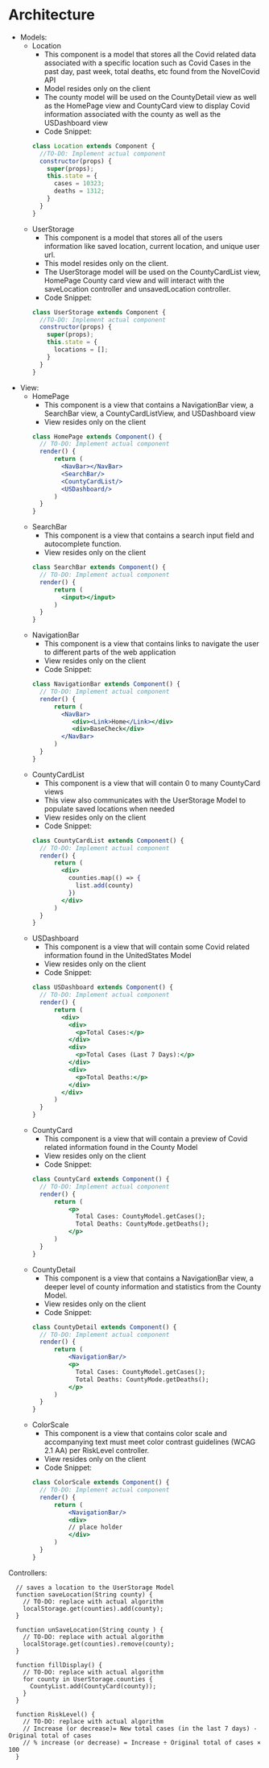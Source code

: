 # Architecture

- Models:
  - Location
    - This component is a model that stores all the Covid related data associated with a specific location such as Covid Cases in the past day, past week, total deaths, etc found from the NovelCovid API
    - Model resides only on the client
    - The county model will be used on the CountyDetail view as well as the HomePage view and CountyCard view to display Covid information associated with the county as well as the USDashboard view
    - Code Snippet:
    ```jsx
    class Location extends Component {
      //TO-DO: Implement actual component
      constructor(props) {
        super(props);
        this.state = {
          cases = 10323;
          deaths = 1312;
        }
      }
    }
    ```
  - UserStorage
    - This component is a model that stores all of the users information like saved location, current location, and unique user url.
    - This model resides only on the client.
    - The UserStorage model will be used on the CountyCardList view, HomePage County card view and will interact with the saveLocation controller and unsavedLocation controller.
    - Code Snippet:
    ```jsx
    class UserStorage extends Component {
      //TO-DO: Implement actual component
      constructor(props) {
        super(props);
        this.state = {
          locations = [];
        }
      }
    }
- View:
  - HomePage
    - This component is a view that contains a NavigationBar view, a SearchBar view, a CountyCardListView, and USDashboard view
    - View resides only on the client
    ```jsx
    class HomePage extends Component() {
      // TO-DO: Implement actual component
      render() {
          return (
            <NavBar></NavBar>
            <SearchBar/>
            <CountyCardList/>
            <USDashboard/>
          )
      }
    }
    ```
  - SearchBar
    - This component is a view that contains a search input field and autocomplete function.
    - View resides only on the client
    ```jsx
    class SearchBar extends Component() {
      // TO-DO: Implement actual component
      render() {
          return (
            <input></input>
          )
      }
    }
    ```
  - NavigationBar
    - This component is a view that contains links to navigate the user to different parts of the web application
    - View resides only on the client
    - Code Snippet:
    ```jsx
    class NavigationBar extends Component() {
      // TO-DO: Implement actual component
      render() {
          return (
            <NavBar>
               <div><Link>Home</Link></div>
               <div>BaseCheck</div>
            </NavBar>
          )
      }
    }
    ```
  - CountyCardList
    - This component is a view that will contain 0 to many CountyCard views
    - This view also communicates with the UserStorage Model to populate saved locations when needed
    - View resides only on the client
    - Code Snippet:
    ```jsx
    class CountyCardList extends Component() {
      // TO-DO: Implement actual component
      render() {
          return (
            <div>
              counties.map(() => {
                list.add(county)
              })
            </div>
          )
      }
    }
    ```
  - USDashboard
    - This component is a view that will contain some Covid related information found in the UnitedStates Model
    - View resides only on the client
    - Code Snippet:
    ```jsx
    class USDashboard extends Component() {
      // TO-DO: Implement actual component
      render() {
          return (
            <div>
              <div>
                <p>Total Cases:</p>
              </div>
              <div>
                <p>Total Cases (Last 7 Days):</p>
              </div>
              <div>
                <p>Total Deaths:</p>
              </div>
            </div>
          )
      }
    }
    ```
  - CountyCard
    - This component is a view that will contain a preview of Covid related information found in the County Model
    - View resides only on the client
    - Code Snippet:
    ```jsx
    class CountyCard extends Component() {
      // TO-DO: Implement actual component
      render() {
          return (
              <p>
                Total Cases: CountyModel.getCases();
                Total Deaths: CountyMode.getDeaths();
              </p>
          )
      }
    }
    ```
  - CountyDetail
    - This component is a view that contains a NavigationBar view, a deeper level of county information and statistics from the County Model.
    - View resides only on the client
    - Code Snippet:
    ```jsx
    class CountyDetail extends Component() {
      // TO-DO: Implement actual component
      render() {
          return (
              <NavigationBar/>
              <p>
                Total Cases: CountyModel.getCases();
                Total Deaths: CountyMode.getDeaths();
              </p>
          )
      }
    }
    ```
   - ColorScale
      - This component is a view that contains color scale and accompanying text must meet color contrast guidelines (WCAG 2.1 AA) per RiskLevel controller.
      - View resides only on the client
      - Code Snippet:
      ```jsx
      class ColorScale extends Component() {
        // TO-DO: Implement actual component
        render() {
            return (
                <NavigationBar/>
                <div>
                // place holder
                </div>
            )
        }
      }
      ```
    
Controllers:
  ```
    // saves a location to the UserStorage Model
    function saveLocation(String county) {
      // TO-DO: replace with actual algorithm
      localStorage.get(counties).add(county);
    }
      
    function unSaveLocation(String county ) {
      // TO-DO: replace with actual algorithm
      localStorage.get(counties).remove(county);
    }
      
    function fillDisplay() {
      // TO-DO: replace with actual algorithm
      for county in UserStorage.counties {
        CountyList.add(CountyCard(county));
      }
    }
    
    function RiskLevel() {
      // TO-DO: replace with actual algorithm
      // Increase (or decrease)= New total cases (in the last 7 days) - Original total of cases 
      // % increase (or decrease) = Increase ÷ Original total of cases × 100
    }
  ```
